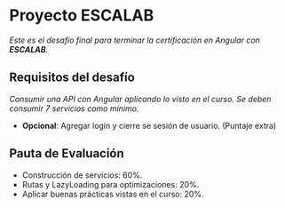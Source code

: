 # Proyecto ESCALAB

_Este es el desafío final para terminar la certificación en Angular con **ESCALAB**._

## Requisitos del desafío 

_Consumir una API con Angular aplicando lo visto en el curso. Se deben consumir 7 servicios como mínimo._

* **Opcional**: Agregar login y cierre se sesión de usuario. (Puntaje extra)

## Pauta de Evaluación

* Construcción de servicios: 60%.
* Rutas y LazyLoading para optimizaciones: 20%.
* Aplicar buenas prácticas vistas en el curso: 20%.